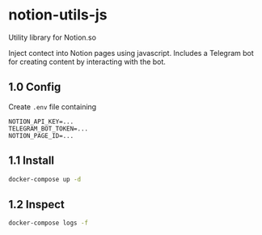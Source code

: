 # notion-utils-js

Utility library for Notion.so

Inject contect into Notion pages using javascript.
Includes a Telegram bot for creating content by interacting with the bot.

## 1.0 Config

Create `.env` file containing

```vim
NOTION_API_KEY=...
TELEGRAM_BOT_TOKEN=...
NOTION_PAGE_ID=...
```

## 1.1 Install

```bash
docker-compose up -d
```

## 1.2 Inspect

```bash
docker-compose logs -f
```
